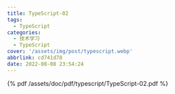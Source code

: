 ```yaml
---
title: TypeScript-02
tags:
  - TypeScript
categories:
  - 技术学习
  - TypeScript
cover: '/assets/img/post/typescript.webp'
abbrlink: cd741d78
date: 2022-08-08 23:54:24
---
```


{% pdf /assets/doc/pdf/typescript/TypeScript-02.pdf %}

